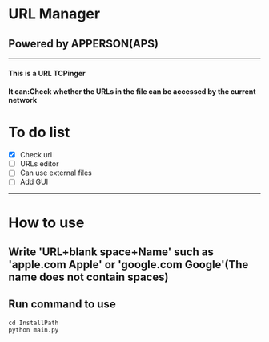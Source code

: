# URL Manager

## Powered by APPERSON(APS)

---

#### This is a URL TCPinger

#### It can:Check whether the URLs in the file can be accessed by the current network

# To do list

- [X]  Check url
- [ ]  URLs editor
- [ ]  Can use external files
- [ ]  Add GUI

---

# How to use

## Write 'URL+blank space+Name' such as 'apple.com Apple' or 'google.com Google'(The name does not contain spaces)
## Run command to use

```
cd InstallPath
python main.py
```
